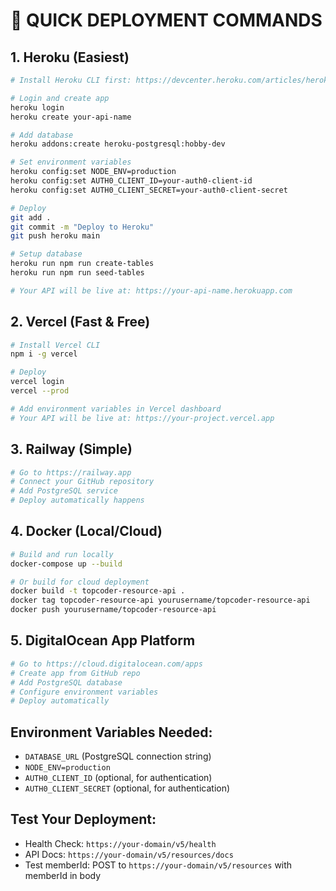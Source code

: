 # 🚀 QUICK DEPLOYMENT COMMANDS

## 1. Heroku (Easiest)
```bash
# Install Heroku CLI first: https://devcenter.heroku.com/articles/heroku-cli

# Login and create app
heroku login
heroku create your-api-name

# Add database
heroku addons:create heroku-postgresql:hobby-dev

# Set environment variables
heroku config:set NODE_ENV=production
heroku config:set AUTH0_CLIENT_ID=your-auth0-client-id
heroku config:set AUTH0_CLIENT_SECRET=your-auth0-client-secret

# Deploy
git add .
git commit -m "Deploy to Heroku"
git push heroku main

# Setup database
heroku run npm run create-tables
heroku run npm run seed-tables

# Your API will be live at: https://your-api-name.herokuapp.com
```

## 2. Vercel (Fast & Free)
```bash
# Install Vercel CLI
npm i -g vercel

# Deploy
vercel login
vercel --prod

# Add environment variables in Vercel dashboard
# Your API will be live at: https://your-project.vercel.app
```

## 3. Railway (Simple)
```bash
# Go to https://railway.app
# Connect your GitHub repository
# Add PostgreSQL service
# Deploy automatically happens
```

## 4. Docker (Local/Cloud)
```bash
# Build and run locally
docker-compose up --build

# Or build for cloud deployment
docker build -t topcoder-resource-api .
docker tag topcoder-resource-api yourusername/topcoder-resource-api
docker push yourusername/topcoder-resource-api
```

## 5. DigitalOcean App Platform
```bash
# Go to https://cloud.digitalocean.com/apps
# Create app from GitHub repo
# Add PostgreSQL database
# Configure environment variables
# Deploy automatically
```

## Environment Variables Needed:
- `DATABASE_URL` (PostgreSQL connection string)
- `NODE_ENV=production`
- `AUTH0_CLIENT_ID` (optional, for authentication)
- `AUTH0_CLIENT_SECRET` (optional, for authentication)

## Test Your Deployment:
- Health Check: `https://your-domain/v5/health`
- API Docs: `https://your-domain/v5/resources/docs`
- Test memberId: POST to `https://your-domain/v5/resources` with memberId in body
